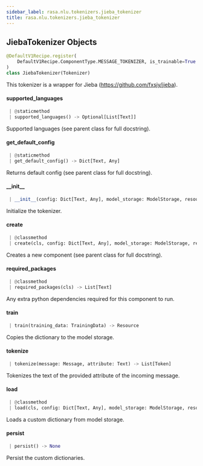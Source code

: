 ```yaml
---
sidebar_label: rasa.nlu.tokenizers.jieba_tokenizer
title: rasa.nlu.tokenizers.jieba_tokenizer
---
```

## JiebaTokenizer Objects

```python
@DefaultV1Recipe.register(
    DefaultV1Recipe.ComponentType.MESSAGE_TOKENIZER, is_trainable=True
)
class JiebaTokenizer(Tokenizer)
```

This tokenizer is a wrapper for Jieba (https://github.com/fxsjy/jieba).

#### supported\_languages

```python
 | @staticmethod
 | supported_languages() -> Optional[List[Text]]
```

Supported languages (see parent class for full docstring).

#### get\_default\_config

```python
 | @staticmethod
 | get_default_config() -> Dict[Text, Any]
```

Returns default config (see parent class for full docstring).

#### \_\_init\_\_

```python
 | __init__(config: Dict[Text, Any], model_storage: ModelStorage, resource: Resource) -> None
```

Initialize the tokenizer.

#### create

```python
 | @classmethod
 | create(cls, config: Dict[Text, Any], model_storage: ModelStorage, resource: Resource, execution_context: ExecutionContext) -> JiebaTokenizer
```

Creates a new component (see parent class for full docstring).

#### required\_packages

```python
 | @classmethod
 | required_packages(cls) -> List[Text]
```

Any extra python dependencies required for this component to run.

#### train

```python
 | train(training_data: TrainingData) -> Resource
```

Copies the dictionary to the model storage.

#### tokenize

```python
 | tokenize(message: Message, attribute: Text) -> List[Token]
```

Tokenizes the text of the provided attribute of the incoming message.

#### load

```python
 | @classmethod
 | load(cls, config: Dict[Text, Any], model_storage: ModelStorage, resource: Resource, execution_context: ExecutionContext, **kwargs: Any, ,) -> JiebaTokenizer
```

Loads a custom dictionary from model storage.

#### persist

```python
 | persist() -> None
```

Persist the custom dictionaries.

